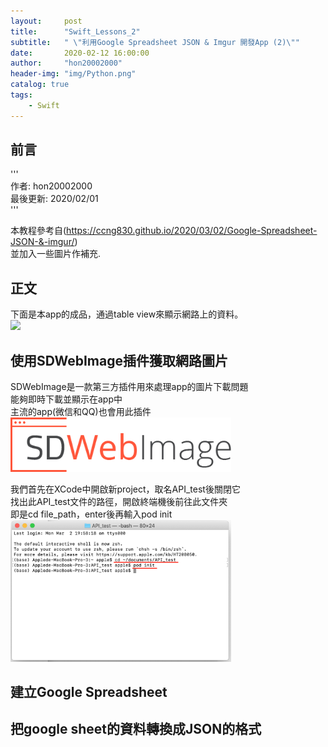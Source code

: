 ```yaml
---
layout:     post
title:      "Swift_Lessons_2"
subtitle:   " \"利用Google Spreadsheet JSON & Imgur 開發App (2)\""
date:       2020-02-12 16:00:00
author:     "hon20002000"
header-img: "img/Python.png"
catalog: true
tags:
    - Swift
---
```


## 前言
  
'''  
作者: hon20002000   
最後更新: 2020/02/01    
'''   
  
本教程參考自(https://ccng830.github.io/2020/03/02/Google-Spreadsheet-JSON-&-imgur/)   
並加入一些圖片作補充.  


## 正文

下面是本app的成品，通過table view來顯示網路上的資料。   
<img src="/img/API_test.gif" width="30%">    
  
## 使用SDWebImage插件獲取網路圖片  
SDWebImage是一款第三方插件用來處理app的圖片下載問題  
能夠即時下載並顯示在app中  
主流的app(微信和QQ)也會用此插件  
<img src="/img/sdwebimage.png" width="70%">    

我們首先在XCode中開啟新project，取名API_test後關閉它  
找出此API_test文件的路徑，開啟終端機後前往此文件夾  
即是cd file_path，enter後再輸入pod init  
<img src="/img/pod_init.png" width="70%">    


 
  
## 建立Google Spreadsheet
  

  
## 把google sheet的資料轉換成JSON的格式  
  
